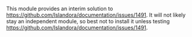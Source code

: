 This module provides an interim solution to https://github.com/Islandora/documentation/issues/1491. It will not likely stay an independent module, so best not to install it unless testing https://github.com/Islandora/documentation/issues/1491.
